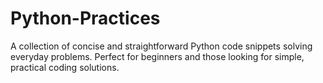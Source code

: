 # Python-Practices
 A collection of concise and straightforward Python code snippets solving everyday problems. Perfect for beginners and those looking for simple, practical coding solutions.
